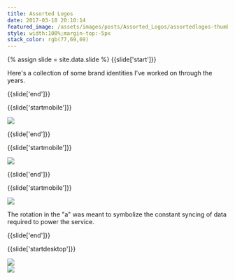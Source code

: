 ```yaml
---
title: Assorted Logos
date: 2017-03-18 20:10:14
featured_image: /assets/images/posts/Assorted_Logos/assortedlogos-thumb.png
style: width:100%;margin-top:-5px
stack_color: rgb(77,69,69)
---
```

{% assign slide = site.data.slide %}
{{slide['start']}}

Here's a collection of some brand identities I've worked on through the years.

{{slide['end']}}

{{slide['startmobile']}}

<div><img class='full-height' src='{{ site.url }}/assets/images/posts/Assorted_Logos/arin-1.png' srcset='{{ site.url }}/assets/images/posts/Assorted_Logos/arin-1.png 634w, {{ site.url }}/assets/images/posts/Assorted_Logos/arin-1@2x.png 1268w, {{ site.url }}/assets/images/posts/Assorted_Logos/arin-1@3x.png 1902w'></div>

{{slide['end']}}

{{slide['startmobile']}}

<div><img class='full-height' src='{{ site.url }}/assets/images/posts/Assorted_Logos/arin-2.png' srcset='{{ site.url }}/assets/images/posts/Assorted_Logos/arin-2.png 314w, {{ site.url }}/assets/images/posts/Assorted_Logos/arin-2@2x.png 628w, {{ site.url }}/assets/images/posts/Assorted_Logos/arin-2@3x.png 942w'></div>

{{slide['end']}}

{{slide['startmobile']}}

<div><img src='{{ site.url }}/assets/images/posts/Assorted_Logos/arin-3.png' srcset='{{ site.url }}/assets/images/posts/Assorted_Logos/arin-3.png 314w, {{ site.url }}/assets/images/posts/Assorted_Logos/arin-3@2x.png 628w, {{ site.url }}/assets/images/posts/Assorted_Logos/arin-3@3x.png 942w'></div>

<p>The rotation in the "a" was meant to symbolize the constant syncing of data required to power the service.</p>

{{slide['end']}}

{{slide['startdesktop']}}

<div><img src='{{ site.url }}/assets/images/posts/Assorted_Logos/arin-1.png' srcset='{{ site.url }}/assets/images/posts/Assorted_Logos/arin-1.png 634w, {{ site.url }}/assets/images/posts/Assorted_Logos/arin-1@2x.png 1268w, {{ site.url }}/assets/images/posts/Assorted_Logos/arin-1@3x.png 1902w'></div>

<div class='row'>

<div><img src='{{ site.url }}/assets/images/posts/Assorted_Logos/arin-2.png' srcset='{{ site.url }}/assets/images/posts/Assorted_Logos/arin-2.png 314w, {{ site.url }}/assets/images/posts/Assorted_Logos/arin-2@2x.png 628w, {{ site.url }}/assets/images/posts/Assorted_Logos/arin-2@3x.png 942w'></div><!--

--><div><img src='{{ site.url }}/assets/images/posts/Assorted_Logos/arin-3.png' srcset='{{ site.url }}/assets/images/posts/Assorted_Logos/arin-3.png 314w, {{ site.url }}/assets/images/posts/Assorted_Logos/arin-3@2x.png 628w, {{ site.url }}/assets/images/posts/Assorted_Logos/arin-3@3x.png 942w'></div>

</div>

The rotation in the "a" was meant to symbolize the constant syncing of data required to power the service.

{{slide['end']}}

{{slide['startmobile']}}

<div><img src='{{ site.url }}/assets/images/posts/Assorted_Logos/oncorps-1.png' srcset='{{ site.url }}/assets/images/posts/Assorted_Logos/oncorps-1.png 314w, {{ site.url }}/assets/images/posts/Assorted_Logos/oncorps-1@2x.png 628w, {{ site.url }}/assets/images/posts/Assorted_Logos/oncorps-1@3x.png 942w'></div>

<p>Sometimes the logo designs itself. The "O" and "C" in the name OnCorps are overlaid to symbolize a donut chart.</p>

{{slide['end']}}

{{slide['startmobile']}}

<div><img class='full-height' src='{{ site.url }}/assets/images/posts/Assorted_Logos/oncorps-2.png' srcset='{{ site.url }}/assets/images/posts/Assorted_Logos/oncorps-2.png 154w, {{ site.url }}/assets/images/posts/Assorted_Logos/oncorps-2@2x.png 308w, {{ site.url }}/assets/images/posts/Assorted_Logos/oncorps-2@3x.png 462w'></div>

{{slide['end']}}

{{slide['startdesktop']}}

<div class='row'>

<div><img src='{{ site.url }}/assets/images/posts/Assorted_Logos/oncorps-1.png' srcset='{{ site.url }}/assets/images/posts/Assorted_Logos/oncorps-1.png 314w, {{ site.url }}/assets/images/posts/Assorted_Logos/oncorps-1@2x.png 628w, {{ site.url }}/assets/images/posts/Assorted_Logos/oncorps-1@3x.png 942w'></div><!--

--><div><img src='{{ site.url }}/assets/images/posts/Assorted_Logos/oncorps-2.png' srcset='{{ site.url }}/assets/images/posts/Assorted_Logos/oncorps-2.png 154w, {{ site.url }}/assets/images/posts/Assorted_Logos/oncorps-2@2x.png 308w, {{ site.url }}/assets/images/posts/Assorted_Logos/oncorps-2@3x.png 462w'></div>

</div>

Sometimes the logo designs itself. The "O" and "C" in the name OnCorps are overlaid to symbolize a donut chart.

{{slide['end']}}

{{slide['start']}}

<div><img src='{{ site.url }}/assets/images/posts/Assorted_Logos/acre-1.png' srcset='{{ site.url }}/assets/images/posts/Assorted_Logos/acre-1.png 782w, {{ site.url }}/assets/images/posts/Assorted_Logos/acre-1@2x.png 1564w, {{ site.url }}/assets/images/posts/Assorted_Logos/acre-1@3x.png 2346w'></div>

We drew probably 1,000 trees before landing on this guy. Made for a real estate application to symbolize the network.

{{slide['end']}}

{{slide['startmobile']}}

<div><img class='full-height' src='{{ site.url }}/assets/images/posts/Assorted_Logos/fundwell-2.png' srcset='{{ site.url }}/assets/images/posts/Assorted_Logos/fundwell-2.png 554w, {{ site.url }}/assets/images/posts/Assorted_Logos/fundwell-2@2x.png 1108w, {{ site.url }}/assets/images/posts/Assorted_Logos/fundwell-2@3x.png 1662w'></div>

<p class='bg'>For a money-management app, this mark combines two visual metaphors. One is a coin being dropped into a piggy bank, and the other is a sunrise to symbolize a new financial start.</p>

{{slide['end']}}

{{slide['startdesktop']}}

<div><img class='full-height' src='{{ site.url }}/assets/images/posts/Assorted_Logos/fundwell-1.png' srcset='{{ site.url }}/assets/images/posts/Assorted_Logos/fundwell-1.png 234w, {{ site.url }}/assets/images/posts/Assorted_Logos/fundwell-1@2x.png 468w, {{ site.url }}/assets/images/posts/Assorted_Logos/fundwell-1@3x.png 702w'></div>

{{slide['end']}}

{{slide['startdesktop']}}

<div class='row'>

<div><img src='{{ site.url }}/assets/images/posts/Assorted_Logos/fundwell-1.png' srcset='{{ site.url }}/assets/images/posts/Assorted_Logos/fundwell-1.png 234w, {{ site.url }}/assets/images/posts/Assorted_Logos/fundwell-1@2x.png 468w, {{ site.url }}/assets/images/posts/Assorted_Logos/fundwell-1@3x.png 702w'></div><!--

--><div><img src='{{ site.url }}/assets/images/posts/Assorted_Logos/fundwell-2.png' srcset='{{ site.url }}/assets/images/posts/Assorted_Logos/fundwell-2.png 554w, {{ site.url }}/assets/images/posts/Assorted_Logos/fundwell-2@2x.png 1108w, {{ site.url }}/assets/images/posts/Assorted_Logos/fundwell-2@3x.png 1662w'></div>

</div>

For a money-management app, this mark combines two visual metaphors. One is a coin being dropped into a piggy bank, and the other is a sunrise to symbolize a new financial start.

{{slide['end']}}

{{slide['startmobile']}}

<div><img class='full-height' src='{{ site.url }}/assets/images/posts/Assorted_Logos/pinspot-1.png' srcset='{{ site.url }}/assets/images/posts/Assorted_Logos/pinspot-1.png 474w, {{ site.url }}/assets/images/posts/Assorted_Logos/pinspot-1@2x.png 948w, {{ site.url }}/assets/images/posts/Assorted_Logos/pinspot-1@3x.png 1422w'></div>

<p class='bg'>This was for a parking app &hellip; Get it?</p>

{{slide['end']}}

{{slide['startmobile']}}

<div><img class='full-height' src='{{ site.url }}/assets/images/posts/Assorted_Logos/pinspot-2.png' srcset='{{ site.url }}/assets/images/posts/Assorted_Logos/pinspot-2.png 315w, {{ site.url }}/assets/images/posts/Assorted_Logos/pinspot-2@2x.png 630w, {{ site.url }}/assets/images/posts/Assorted_Logos/pinspot-2@3x.png 945w'></div>

{{slide['end']}}

{{slide['startdesktop']}}

<div class='row'>

<div><img src='{{ site.url }}/assets/images/posts/Assorted_Logos/pinspot-1.png' srcset='{{ site.url }}/assets/images/posts/Assorted_Logos/pinspot-1.png 474w, {{ site.url }}/assets/images/posts/Assorted_Logos/pinspot-1@2x.png 948w, {{ site.url }}/assets/images/posts/Assorted_Logos/pinspot-1@3x.png 1422w'></div><!--

--><div><img src='{{ site.url }}/assets/images/posts/Assorted_Logos/pinspot-2.png' srcset='{{ site.url }}/assets/images/posts/Assorted_Logos/pinspot-2.png 315w, {{ site.url }}/assets/images/posts/Assorted_Logos/pinspot-2@2x.png 630w, {{ site.url }}/assets/images/posts/Assorted_Logos/pinspot-2@3x.png 945w'></div>

</div>

This was for a parking app &hellip; Get it?

{{slide['end']}}

{{slide['startmobile']}}

<div><img src='{{ site.url }}/assets/images/posts/Assorted_Logos/keystone-1.png' srcset='{{ site.url }}/assets/images/posts/Assorted_Logos/keystone-1.png 794w, {{ site.url }}/assets/images/posts/Assorted_Logos/keystone-1@2x.png 1588w, {{ site.url }}/assets/images/posts/Assorted_Logos/keystone-1@3x.png 2382w'></div>

My friend Tony runs a company in my hometown that tests electronics on things like military-grade helicopters and electric cars. I just cleaned up their logo.

¯\\\_(ツ)\_/¯

{{slide['end']}}

{{slide['startmobile']}}

<div><img class='full-height' src='{{ site.url }}/assets/images/posts/Assorted_Logos/keystone-2.png' srcset='{{ site.url }}/assets/images/posts/Assorted_Logos/keystone-2.png 555w, {{ site.url }}/assets/images/posts/Assorted_Logos/keystone-2@2x.png 1110w, {{ site.url }}/assets/images/posts/Assorted_Logos/keystone-2@3x.png 1665w'></div>

{{slide['end']}}

{{slide['startmobile']}}

<div><img class='full-height' style='height:120vh' src='{{ site.url }}/assets/images/posts/Assorted_Logos/keystone-3.png' srcset='{{ site.url }}/assets/images/posts/Assorted_Logos/keystone-3.png 234w, {{ site.url }}/assets/images/posts/Assorted_Logos/keystone-3@2x.png 468w, {{ site.url }}/assets/images/posts/Assorted_Logos/keystone-3@3x.png 702w'></div>

{{slide['end']}}

{{slide['startdesktop']}}

<div><img src='{{ site.url }}/assets/images/posts/Assorted_Logos/keystone-1.png' srcset='{{ site.url }}/assets/images/posts/Assorted_Logos/keystone-1.png 794w, {{ site.url }}/assets/images/posts/Assorted_Logos/keystone-1@2x.png 1588w, {{ site.url }}/assets/images/posts/Assorted_Logos/keystone-1@3x.png 2382w'></div>

<div class='row'>

<div><img src='{{ site.url }}/assets/images/posts/Assorted_Logos/keystone-2.png' srcset='{{ site.url }}/assets/images/posts/Assorted_Logos/keystone-2.png 555w, {{ site.url }}/assets/images/posts/Assorted_Logos/keystone-2@2x.png 1110w, {{ site.url }}/assets/images/posts/Assorted_Logos/keystone-2@3x.png 1665w'></div><!--

--><div><img src='{{ site.url }}/assets/images/posts/Assorted_Logos/keystone-3.png' srcset='{{ site.url }}/assets/images/posts/Assorted_Logos/keystone-3.png 234w, {{ site.url }}/assets/images/posts/Assorted_Logos/keystone-3@2x.png 468w, {{ site.url }}/assets/images/posts/Assorted_Logos/keystone-3@3x.png 702w'></div>

</div>

My friend Tony runs a company in my hometown that tests electronics on things like military-grade helicopters and electric cars. I just cleaned up their logo.

¯\\\_(ツ)\_/¯

{{slide['end']}}
